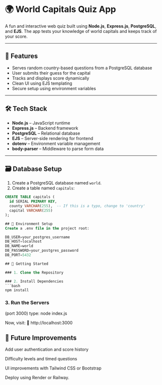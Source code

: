 # 🌍 World Capitals Quiz App

A fun and interactive web quiz built using **Node.js**, **Express.js**, **PostgreSQL**, and **EJS**. The app tests your knowledge of world capitals and keeps track of your score.

---

## 🚀 Features

- Serves random country-based questions from a PostgreSQL database
- User submits their guess for the capital
- Tracks and displays score dynamically
- Clean UI using EJS templating
- Secure setup using environment variables

---

## 🛠️ Tech Stack

- **Node.js** – JavaScript runtime
- **Express.js** – Backend framework
- **PostgreSQL** – Relational database
- **EJS** – Server-side rendering for frontend
- **dotenv** – Environment variable management
- **body-parser** – Middleware to parse form data


---

## 🗃️ Database Setup

1. Create a PostgreSQL database named `world`.
2. Create a table named `capitals`:

```sql
CREATE TABLE capitals (
  id SERIAL PRIMARY KEY,
  county VARCHAR(255),  -- If this is a typo, change to 'country'
  capital VARCHAR(255)
);

## 🔐 Environment Setup
Create a .env file in the project root:

DB_USER=your_postgres_username
DB_HOST=localhost
DB_NAME=world
DB_PASSWORD=your_postgres_password
DB_PORT=5432

## 🚀 Getting Started

### 1. Clone the Repository

### 2. Install Dependencies
```bash
npm install
```
### 3. Run the Servers
(port 3000)
type: node index.js

Now, visit:
🔗 http://localhost:3000

## 🌟 Future Improvements
Add user authentication and score history

Difficulty levels and timed questions

UI improvements with Tailwind CSS or Bootstrap

Deploy using Render or Railway.

